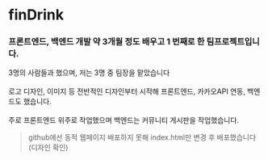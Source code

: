 # finDrink
### 프론트엔드, 백엔드 개발 약 3개월 정도 배우고 1 번째로 한 팀프로젝트입니다.
3명의 사람들과 했으며, 저는 3명 중 팀장을 맡았습니다
<br><br>
로고 디자인, 이미지 등 전반적인 디자인부터 시작해 프론트엔드, 카카오API 연동, 백엔드도 했습니다.
<br><br>
주로 프론트엔드 위주로 작업했으며 백엔드는 커뮤니티 게시판을 작업했습니다.

> github에선 동적 웹페이지 배포하지 못해 index.html만 변경 후 배포했습니다(디자인 확인)

